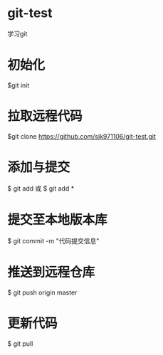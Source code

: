 # git-test
学习git
# 初始化
$git init
# 拉取远程代码
$git clone https://github.com/sjk971106/git-test.git
# 添加与提交
$ git add <filename>
或
$ git add *
# 提交至本地版本库
$ git commit -m "代码提交信息"
# 推送到远程仓库
$ git push origin master

# 更新代码
$ git pull
